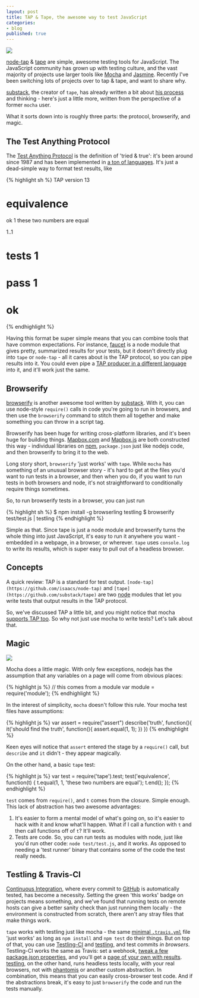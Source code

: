 ```yaml
---
layout: post
title: TAP & Tape, the awesome way to test JavaScript
categories:
- blog
published: true
---
```


![](http://farm4.staticflickr.com/3576/13085734134_eb0398038a_b.jpg)

[node-tap](https://github.com/isaacs/node-tap) & [tape](https://github.com/substack/tape) are simple, awesome testing tools for JavaScript. The JavaScript community has grown up with testing culture, and the vast majority of projects use larger tools like [Mocha](http://visionmedia.github.io/mocha/) and [Jasmine](http://jasmine.github.io/). Recently I've been switching lots of projects over to tap & tape, and want to share why.

[substack](http://substack.net/), the creator of `tape`, has already written a bit about [his process](http://substack.net/how_I_write_tests_for_node_and_the_browser) and thinking - here's just a little more, written from the perspective of a former `mocha` user.

What it sorts down into is roughly three parts: the protocol, browserify, and magic.

## The Test Anything Protocol

The [Test Anything Protocol](https://en.wikipedia.org/wiki/Test_Anything_Protocol) is the definition of 'tried & true': it's been around since 1987 and has been implemented in [a ton of languages](https://en.wikipedia.org/wiki/Test_Anything_Protocol#List_of_TAP_producers). It's just a dead-simple way to format test results, like

{% highlight sh %}
TAP version 13
# equivalence
ok 1 these two numbers are equal

1..1
# tests 1
# pass  1

# ok
{% endhighlight %}

Having this format be super simple means that you can combine tools that have common expectations. For instance, [faucet](https://github.com/substack/faucet) is a node module that gives pretty, summarized results for your tests, but it doesn't directly plug into `tape` or `node-tap` - all it cares about is the TAP protocol, so you can pipe results into it. You could even pipe a [TAP producer in a different language](http://testanything.org/producers.html) into it, and it'll work just the same.

## Browserify

[browserify](http://browserify.org/) is another awesome tool written by [substack](http://substack.net/). With it, you can use node-style `require()` calls in code you're going to run in browsers, and then use the `browserify` command to stitch them all together and make something you can throw in a script tag.

Browserify has been huge for writing cross-platform libraries, and it's been huge for building things. [Mapbox.com](http://mapbox.com/) and [Mapbox.js](https://www.mapbox.com/mapbox.js/api/v1.6.1/) are both constructed this way - individual libraries on [npm](https://www.npmjs.org/), `package.json` just like nodejs code, and then browserify to bring it to the web.

Long story short, `browserify` 'just works' with `tape`. While `mocha` has something of an unusual browser story - it's hard to get at the files you'd want to run tests in a browser, and then when you do, if you want to run tests in both browsers and node, it's not straightforward to conditionally require things sometimes.

So, to run browserify tests in a browser, you can just run

{% highlight sh %}
$ npm install -g browserling testling
$ browserify test/test.js | testling
{% endhighlight %}

Simple as that. Since tape is just a node module and browserify turns the whole thing into just JavaScript, it's easy to run it anywhere you want - embedded in a webpage, in a browser, or wherever. `tape` uses `console.log` to write its results, which is super easy to pull out of a headless browser.

## Concepts

A quick review: TAP is a standard for test output. `[node-tap](https://github.com/isaacs/node-tap)` and `[tape](https://github.com/substack/tape)` are two [node](http://nodejs.org/) modules that let you write tests that output results in the TAP protocol.

So, we've discussed TAP a little bit, and you might notice that mocha [supports TAP too](http://visionmedia.github.io/mocha/#tap-reporter). So why not just use mocha to write tests? Let's talk about that.

## Magic

![](http://farm3.staticflickr.com/2419/13085211145_a8025bb7b2_b.jpg)

Mocha does a little magic. With only few exceptions, nodejs has the assumption that any variables on a page will come from obvious places:

{% highlight js %}
// this comes from a module
var module = require('module');
{% endhighlight %}

In the interest of simplicity, `mocha` doesn't follow this rule. Your mocha test files have assumptions:

{% highlight js %}
var assert = require("assert")
describe('truth', function(){
  it('should find the truth', function(){
    assert.equal(1, 1);
  })
})
{% endhighlight %}

Keen eyes will notice that `assert` entered the stage by a `require()` call, but `describe` and `it` didn't - they appear magically.

On the other hand, a basic `tape` test:

{% highlight js %}
var test = require('tape').test;
test('equivalence', function(t) {
    t.equal(1, 1, 'these two numbers are equal');
    t.end();
});
{% endhighlight %}

`test` comes from `require()`, and `t` comes from the closure. Simple enough. This lack of abstraction has two awesome advantages:

1. It's easier to form a mental model of what's going on, so it's easier to hack with it and know what'll happen. What if I call a function with `t` and then call functions off of `t`? It'll work.
2. Tests are code. So, you can run tests as modules with node, just like you'd run other code: `node test/test.js`, and it works. As opposed to needing a 'test runner' binary that contains some of the code the test really needs.

## Testling & Travis-CI

[Continuous Integration](http://en.wikipedia.org/wiki/Continuous_integration), where every commit to [GitHub](https://github.com/) is automatically tested, has become a necessity. Setting the green 'this works' badge on projects means something, and we've found that running tests on remote hosts can give a better sanity check than just running them locally - the environment is constructed from scratch, there aren't any stray files that make things work.

`tape` works with testling just like mocha - the same [minimal `.travis.yml`](https://github.com/mapbox/wellknown/blob/master/.travis.yml) file 'just works' as long as `npm install` and `npm test` do their things. But on top of that, you can use [Testling-CI](https://ci.testling.com/) and [testling](https://github.com/substack/testling), and test commits _in browsers_. Testling-CI works the same as Travis: set a webhook, [tweak a few package.json properties](https://ci.testling.com/guide/quick_start), and you'll get a [page of your own with results](https://ci.testling.com/mapbox/wellknown). [testling](https://github.com/substack/testling), on the other hand, runs headless tests locally, with your real browsers, not with [phantomjs](http://phantomjs.org/) or another custom abstraction. In combination, this means that you can easily cross-browser test code. And if the abstractions break, it's easy to just `browserify` the code and run the tests manually.